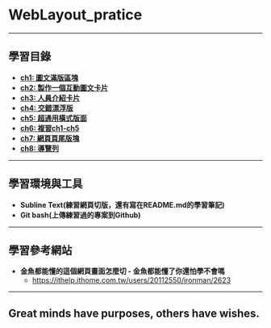 # WebLayout_pratice

***
## 學習目錄
* **[ch1: 圖文滿版區塊](https://github.com/JohnnyOfSnow/WebLayout_pratice/tree/master/ch1)**
* **[ch2: 製作一個互動圖文卡片](https://github.com/JohnnyOfSnow/WebLayout_pratice/tree/master/ch2)**
* **[ch3: 人員介紹卡片](https://github.com/JohnnyOfSnow/WebLayout_pratice/tree/master/ch3)**
* **[ch4: 交錯漂浮版](https://github.com/JohnnyOfSnow/WebLayout_pratice/tree/master/ch4)**
* **[ch5: 超通用橫式版面](https://github.com/JohnnyOfSnow/WebLayout_pratice/tree/master/ch5)**
* **[ch6: 複習ch1-ch5](https://github.com/JohnnyOfSnow/WebLayout_pratice/tree/master/ch6)**
* **[ch7: 網頁頁尾版塊](https://github.com/JohnnyOfSnow/WebLayout_pratice/tree/master/ch7)**
* **[ch8: 導覽列](https://github.com/JohnnyOfSnow/WebLayout_pratice/tree/master/ch8)**

***
## 學習環境與工具
* **Subline Text(練習網頁切版，還有寫在README.md的學習筆記)**
* **Git bash(上傳練習過的專案到Github)**

***
## 學習參考網站
* **金魚都能懂的這個網頁畫面怎麼切 - 金魚都能懂了你還怕學不會嗎**
  * https://ithelp.ithome.com.tw/users/20112550/ironman/2623
  
***
## Great minds have purposes, others have wishes.